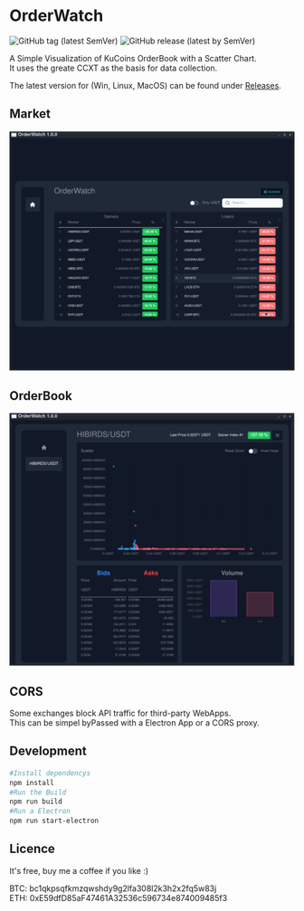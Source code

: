 # OrderWatch
![GitHub tag (latest SemVer)](https://img.shields.io/github/v/tag/zer0x2k/OrderWatch)
![GitHub release (latest by SemVer)](https://img.shields.io/github/downloads/zer0x2k/OrderWatch/latest/total)

A Simple Visualization of KuCoins OrderBook with a Scatter Chart.  
It uses the greate CCXT as the basis for data collection.

The latest version for (Win, Linux, MacOS) can be found under [Releases](https://github.com/zer0x2k/OrderWatch/releases).

## Market
![](./.github/assets/img-market.png)
## OrderBook
![](./.github/assets/img-orderbook.png)


## CORS
Some exchanges block API traffic for third-party WebApps.  
This can be simpel byPassed with a Electron App or a CORS proxy.  

## Development
```bash
#Install dependencys
npm install
#Run the Build
npm run build
#Run a Electron
npm run start-electron
```

## Licence 
It's free, buy me a coffee if you like :)

BTC: bc1qkpsqfkmzqwshdy9g2lfa308l2k3h2x2fq5w83j  
ETH: 0xE59dfD85aF47461A32536c596734e874009485f3  
